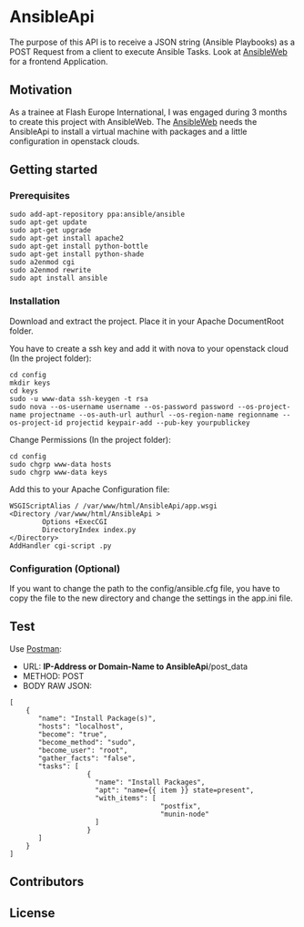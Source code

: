 # AnsibleApi

The purpose of this API is to receive a JSON string (Ansible Playbooks) as a POST Request from a client to execute Ansible Tasks.
Look at <a href="https://github.com/skrijeljhasib/AnsibleWeb" target="_blank">AnsibleWeb</a> for a frontend Application.

## Motivation

As a trainee at Flash Europe International, I was engaged during 3 months to create this project with AnsibleWeb.
The <a href="https://github.com/skrijeljhasib/AnsibleWeb" target="_blank">AnsibleWeb</a> needs the AnsibleApi to install a virtual machine with packages and a little configuration in openstack clouds.

## Getting started

### Prerequisites

```
sudo add-apt-repository ppa:ansible/ansible
sudo apt-get update
sudo apt-get upgrade
sudo apt-get install apache2
sudo apt-get install python-bottle
sudo apt-get install python-shade
sudo a2enmod cgi
sudo a2enmod rewrite
sudo apt install ansible
```

### Installation

Download and extract the project. Place it in your Apache DocumentRoot folder.


You have to create a ssh key and add it with nova to your openstack cloud (In the project folder):
```
cd config
mkdir keys
cd keys
sudo -u www-data ssh-keygen -t rsa
sudo nova --os-username username --os-password password --os-project-name projectname --os-auth-url authurl --os-region-name regionname --os-project-id projectid keypair-add --pub-key yourpublickey
```

Change Permissions (In the project folder):
```
cd config
sudo chgrp www-data hosts
sudo chgrp www-data keys
```

Add this to your Apache Configuration file:

```
WSGIScriptAlias / /var/www/html/AnsibleApi/app.wsgi
<Directory /var/www/html/AnsibleApi >
        Options +ExecCGI
        DirectoryIndex index.py
</Directory>
AddHandler cgi-script .py
```

### Configuration (Optional)

If you want to change the path to the config/ansible.cfg file,
you have to copy the file to the new directory and change the settings in the app.ini file.


## Test

Use <a href="http:https://www.getpostman.com/" target="_blank">Postman</a>:
* URL: **IP-Address or Domain-Name to AnsibleApi**/post_data
* METHOD: POST
* BODY RAW JSON: 
```
[
    {
       "name": "Install Package(s)",
       "hosts": "localhost",
       "become": "true",
       "become_method": "sudo",
       "become_user": "root",
       "gather_facts": "false",
       "tasks": [
                   {
                     "name": "Install Packages",
                     "apt": "name={{ item }} state=present",
                     "with_items": [
                                     "postfix",
                                     "munin-node"
                     ]
                   }
       ]
    }
]
```

## Contributors


## License

